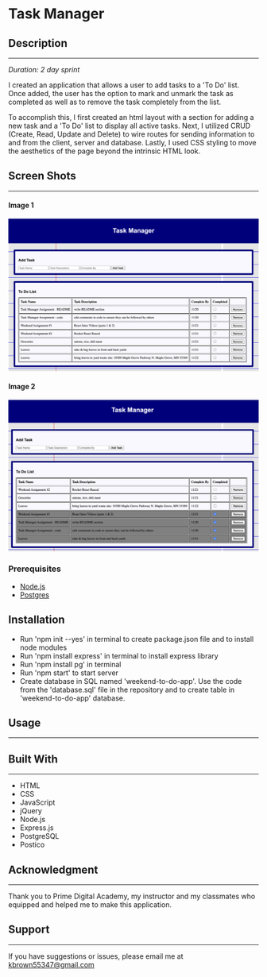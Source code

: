 # Task Manager

## Description
---

*Duration: 2 day sprint*

I created an application that allows a user to add tasks to a 'To Do' list. Once added, the user has the option to mark and unmark the task as completed as well as to remove the task completely from the list. 

To accomplish this, I first created an html layout with a section for adding a new task and a 'To Do' list to display all active tasks. Next, I utilized CRUD (Create, Read, Update and Delete) to wire routes for sending information to and from the client, server and database. Lastly, I used CSS styling to move the aesthetics of the page beyond the intrinsic HTML look.

## Screen Shots
---

#### Image 1
![alt text](images/unchecked.png)

#### Image 2
![alt text](images/checked.png)

### Prerequisites

- [Node.js](https://nodejs.org/en/)
- [Postgres](https://www.postgresql.org/download/)

## Installation

- Run 'npm init --yes' in terminal to create package.json file and to install node modules
- Run 'npm install express' in terminal to install express library
- Run 'npm install pg' in terminal
- Run 'npm start' to start server
- Create database in SQL named 'weekend-to-do-app'. Use the code from the 'database.sql' file in the repository and to create table in 'weekend-to-do-app' database.

<!-- How do you get your application up and running? This is a step by step list for how another developer could get this project up and running. The good target audience in terms of knowledge, would be a fellow Primer from another cohort being able to spin up this project. Note that you do not need a paragraph here to intro Installation. It should be step-by-step.

If your application has secret keys (for example -- Twilio), make sure you tell them how to set that up, both in getting the key and then what to call it in the .env file.

Create a database named your database name,
The queries in the tables.sql file are set up to create all the necessary tables and populate the needed data to allow the application to run correctly. The project is built on Postgres, so you will need to make sure to have that installed. We recommend using Postico to run those queries as that was used to create the queries,
Open up your editor of choice and run an npm install
Run npm run server in your terminal
Run npm run client in your terminal
The npm run client command will open up a new browser tab for you! -->

## Usage
---

<!-- How does someone use this application? Tell a user story here. -->

<!-- 1. Enter a number into each input field and select the desired operator.

2. Click the '=' button to perform the calculation and to have the result displayed beneath the input fields. All previous calculations and their results will be listed under 'Previous Calculations'.

3. To clear the input fields, click the 'C' button. -->

## Built With
---

<!-- List technologies and frameworks here -->

- HTML
- CSS
- JavaScript
- jQuery
- Node.js
- Express.js
- PostgreSQL
- Postico

## Acknowledgment
---

Thank you to Prime Digital Academy, my instructor and my classmates who equipped and helped me to make this application.

## Support
---

If you have suggestions or issues, please email me at kbrown55347@gmail.com